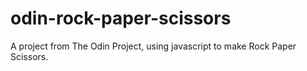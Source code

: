 # odin-rock-paper-scissors
A project from The Odin Project, using javascript to make Rock Paper Scissors.
